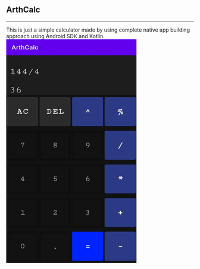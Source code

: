 <h2>ArthCalc</h2><hr>
This is just a simple calculator made by using complete native app building approach using Android SDK and Kotlin. 
 <img src="WhatsApp Image 2021-07-26 at 10.32.58 PM.jpeg" width="350" height="600" title="hover text">
